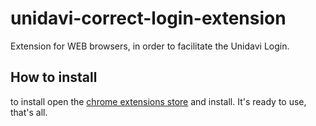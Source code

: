 # unidavi-correct-login-extension

Extension for WEB browsers, in order to facilitate the Unidavi Login.

## How to install 

to install open the [chrome extensions store](https://chrome.google.com/webstore/category/extensions?hl=pt-BR) and install. It's ready to use, that's all.

